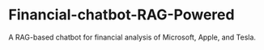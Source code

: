 # Financial-chatbot-RAG-Powered
A RAG-based chatbot for financial analysis of Microsoft, Apple, and Tesla.
